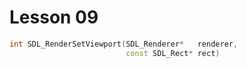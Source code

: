 # Lesson 09

``` cpp
int SDL_RenderSetViewport(SDL_Renderer*   renderer,
                          const SDL_Rect* rect)
```